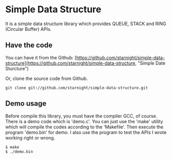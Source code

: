 Simple Data Structure
=====================

It is a simple data structure library which provides QUEUE, STACK and RING (Circular Buffer) APIs.

Have the code
-------------

You can have it from the Github: [https://github.com/starnight/simple-data-structure](https://github.com/starnight/simple-data-structure, "Simple Date Sturcture")

Or, clone the source code from Github.

```
git clone git://github.com/starnight/simple-data-structure.git
```

Demo usage
----------

Before compile this library, you must have the compiler GCC, of course.  There is a demo code which is 'demo.c'.  You can just use the 'make' utility which will compile the codes according to the 'Makefile'.  Then execute the program 'demo.bin' for demo.  I also use the program to test the APIs I wrote working right or wrong.

```
$ make
$ ./demo.bin
```

